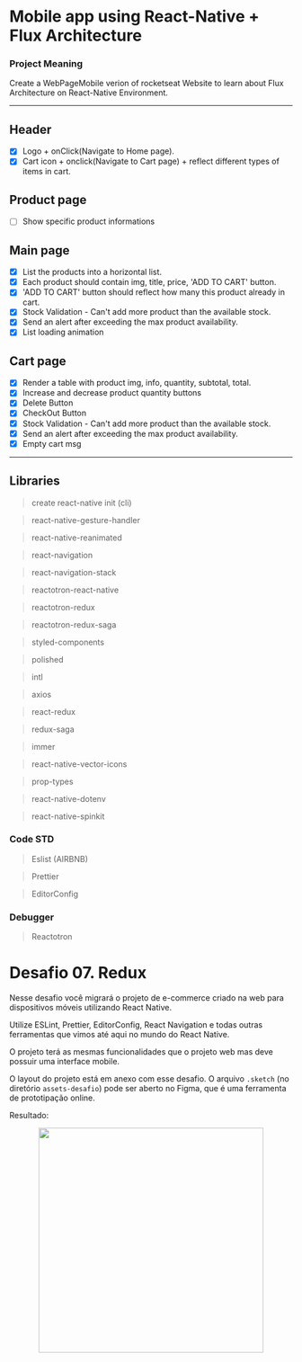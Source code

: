 # Mobile app using React-Native + Flux Architecture
### Project Meaning
Create a WebPageMobile verion of rocketseat Website to learn about
Flux Architecture on React-Native Environment.


----
## Header
- [x] Logo + onClick(Navigate to Home page).
- [x] Cart icon + onclick(Navigate to Cart page) + reflect different types of items in cart.

## Product page
- [ ] Show specific product informations

## Main page
- [x] List the products into a horizontal list.
- [x] Each product should contain img, title, price, 'ADD TO CART' button.
- [x] 'ADD TO CART' button should reflect how many this product already in cart.
- [x] Stock Validation - Can't add more product than the available stock.
- [x] Send an alert after exceeding the max product availability.
- [x] List loading animation

## Cart page
- [x] Render a table with product img, info, quantity, subtotal, total.
- [x] Increase and decrease product quantity buttons
- [x] Delete Button
- [x] CheckOut Button
- [x] Stock Validation - Can't add more product than the available stock.
- [x] Send an alert after exceeding the max product availability.
- [x] Empty cart msg

----


## Libraries
> create react-native init (cli)

> react-native-gesture-handler

> react-native-reanimated

> react-navigation

> react-navigation-stack

> reactotron-react-native

> reactotron-redux

> reactotron-redux-saga

> styled-components

> polished

> intl

> axios

> react-redux

> redux-saga

> immer

> react-native-vector-icons

> prop-types

> react-native-dotenv

> react-native-spinkit

### Code STD
> Eslist (AIRBNB)

> Prettier

> EditorConfig

### Debugger

> Reactotron



# Desafio 07. Redux

Nesse desafio você migrará o projeto de e-commerce criado na web para dispositivos móveis utilizando React Native.

Utilize ESLint, Prettier, EditorConfig, React Navigation e todas outras ferramentas que vimos até aqui no mundo do React Native.

O projeto terá as mesmas funcionalidades que o projeto web mas deve possuir uma interface mobile.

O layout do projeto está em anexo com esse desafio. O arquivo `.sketch` (no diretório `assets-desafio`) pode ser aberto no Figma, que é uma ferramenta de prototipação online.

Resultado:
<center>
<img src="demo.gif" height="400">
</center>
